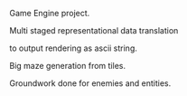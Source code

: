 Game Engine project.

Multi staged representational data translation

to output rendering as ascii string.

Big maze generation from tiles.

Groundwork done for enemies and entities.
